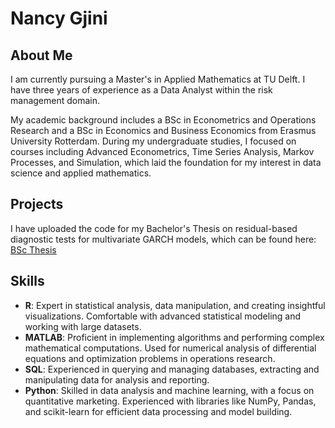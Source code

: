 # Nancy Gjini

## About Me
I am currently pursuing a Master's in Applied Mathematics at TU Delft. I have three years of experience as a Data Analyst within the risk management domain.

My academic background includes a BSc in Econometrics and Operations Research and a BSc in Economics and Business Economics from Erasmus University Rotterdam. During my undergraduate studies, I focused on courses including Advanced Econometrics, Time Series Analysis, Markov Processes, and Simulation, which laid the foundation for my interest in data science and applied mathematics.

## Projects
I have uploaded the code for my Bachelor's Thesis on residual-based diagnostic tests for multivariate GARCH models, which can be found here: [BSc Thesis](https://github.com/nancygjini/BSc-Thesis)

## Skills
- **R**: Expert in statistical analysis, data manipulation, and creating insightful visualizations. Comfortable with advanced statistical modeling and working with large datasets.
- **MATLAB**: Proficient in implementing algorithms and performing complex mathematical computations. Used for numerical analysis of differential equations and optimization problems in operations research.
- **SQL**: Experienced in querying and managing databases, extracting and manipulating data for analysis and reporting.
- **Python**: Skilled in data analysis and machine learning, with a focus on quantitative marketing. Experienced with libraries like NumPy, Pandas, and scikit-learn for efficient data processing and model building.
